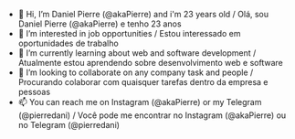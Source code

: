 - 👋 Hi, I’m Daniel Pierre (@akaPierre) and i'm 23 years old / Olá, sou Daniel Pierre (@akaPierre) e tenho 23 anos
- 👀 I’m interested in job opportunities / Estou interessado em oportunidades de trabalho
- 🌱 I’m currently learning about web and software development / Atualmente estou aprendendo sobre desenvolvimento web e software
- 💞️ I’m looking to collaborate on any company task and people / Procurando colaborar com quaisquer tarefas dentro da empresa e pessoas
- 📫 You can reach me on Instagram (@akaPierre) or my Telegram (@pierredani) / Você pode me encontrar no Instagram (@akaPierre) ou no Telegram (@pierredani)

<!---
akaPierre/akaPierre is a ✨ special ✨ repository because its `README.md` (this file) appears on your GitHub profile.
You can click the Preview link to take a look at your changes.
--->
